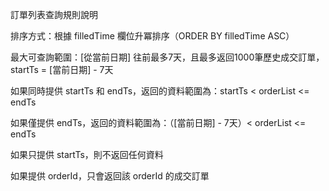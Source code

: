 訂單列表查詢規則說明

排序方式：根據 filledTime 欄位升冪排序（ORDER BY filledTime ASC）

最大可查詢範圍：[從當前日期] 往前最多7天，且最多返回1000筆歷史成交訂單，startTs = [當前日期] - 7天

如果同時提供 startTs 和 endTs，返回的資料範圍為：startTs < orderList <= endTs

如果僅提供 endTs，返回的資料範圍為：（[當前日期] - 7天）< orderList <= endTs

如果只提供 startTs，則不返回任何資料

如果提供 orderId，只會返回該 orderId 的成交訂單
